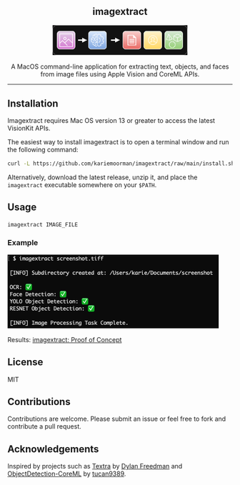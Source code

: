 
<h2 align='center'>imagextract</h2>
 
<p align='center'><img src="diagram.png" alt="diagram" width='60%'/></p>  



<p align='center' style='margin:1'>A MacOS command-line application for extracting text, objects, and faces from image files using Apple Vision and CoreML APIs.</p>

---




## Installation 

Imagextract requires Mac OS version 13 or greater to access the latest VisionKit APIs.

The easiest way to install imagextract is to open a terminal window and run the following command:

```bash
curl -L https://github.com/kariemoorman/imagextract/raw/main/install.sh | bash
```

Alternatively, download the latest release, unzip it, and place the `imagextract` executable somewhere on your `$PATH`.


## Usage

```bash
imagextract IMAGE_FILE
```

### Example

<img src="example/example.png" alt="Example"  />


Results: [imagextract: Proof of Concept](example/README.md)



## License 

MIT



## Contributions

Contributions are welcome. Please submit an issue or feel free to fork and contribute a pull request.


## Acknowledgements

Inspired by projects such as [Textra](https://github.com/freedmand/textra) by [Dylan Freedman](https://github.com/freedmand) and [ObjectDetection-CoreML](https://github.com/tucan9389/ObjectDetection-CoreML) by [tucan9389](https://github.com/tucan9389).
